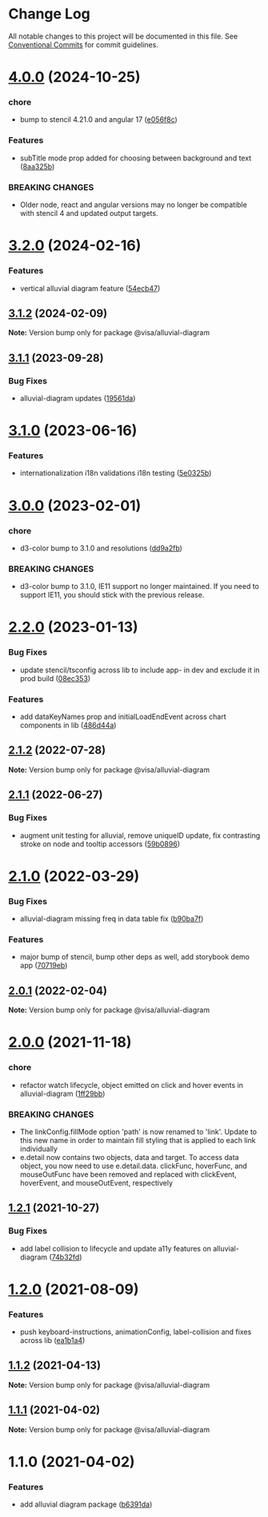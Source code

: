 # Change Log

All notable changes to this project will be documented in this file.
See [Conventional Commits](https://conventionalcommits.org) for commit guidelines.

# [4.0.0](https://github.com/visa/visa-chart-components/compare/@visa/alluvial-diagram@3.2.0...@visa/alluvial-diagram@4.0.0) (2024-10-25)

### chore

- bump to stencil 4.21.0 and angular 17 ([e056f8c](https://github.com/visa/visa-chart-components/commit/e056f8c95e59ee58ce9facbd4e57552586746f30))

### Features

- subTitle mode prop added for choosing between background and text ([8aa325b](https://github.com/visa/visa-chart-components/commit/8aa325b203054b4fde80aaa6e5dc59fc209921ab))

### BREAKING CHANGES

- Older node, react and angular versions may no longer be compatible with stencil 4 and updated output targets.

# [3.2.0](https://github.com/visa/visa-chart-components/compare/@visa/alluvial-diagram@3.1.1...@visa/alluvial-diagram@3.2.0) (2024-02-16)

### Features

- vertical alluvial diagram feature ([54ecb47](https://github.com/visa/visa-chart-components/commit/54ecb47e9420ad722b2d7982e898370bfd33d08f))

## [3.1.2](https://github.com/visa/visa-chart-components/compare/@visa/alluvial-diagram@3.1.1...@visa/alluvial-diagram@3.1.2) (2024-02-09)

**Note:** Version bump only for package @visa/alluvial-diagram

## [3.1.1](https://github.com/visa/visa-chart-components/compare/@visa/alluvial-diagram@3.1.0...@visa/alluvial-diagram@3.1.1) (2023-09-28)

### Bug Fixes

- alluvial-diagram updates ([19561da](https://github.com/visa/visa-chart-components/commit/19561da66498c086fb88a542d77c52bf712a52aa))

# [3.1.0](https://github.com/visa/visa-chart-components/compare/@visa/alluvial-diagram@3.0.0...@visa/alluvial-diagram@3.1.0) (2023-06-16)

### Features

- internationalization i18n validations i18n testing ([5e0325b](https://github.com/visa/visa-chart-components/commit/5e0325b1c6727406d6964459afbd9ac0238e1cc6))

# [3.0.0](https://github.com/visa/visa-chart-components/compare/@visa/alluvial-diagram@2.2.0...@visa/alluvial-diagram@3.0.0) (2023-02-01)

### chore

- d3-color bump to 3.1.0 and resolutions ([dd9a2fb](https://github.com/visa/visa-chart-components/commit/dd9a2fb369c44bab6607acb5229ceb656dce5561))

### BREAKING CHANGES

- d3-color bump to 3.1.0, IE11 support no longer maintained. If you need to support IE11, you should stick with the previous release.

# [2.2.0](https://github.com/visa/visa-chart-components/compare/@visa/alluvial-diagram@2.1.2...@visa/alluvial-diagram@2.2.0) (2023-01-13)

### Bug Fixes

- update stencil/tsconfig across lib to include app- in dev and exclude it in prod build ([08ec353](https://github.com/visa/visa-chart-components/commit/08ec35339ca384994333305c82f061b0e800262b))

### Features

- add dataKeyNames prop and initialLoadEndEvent across chart components in lib ([486d44a](https://github.com/visa/visa-chart-components/commit/486d44aba0867ee28734eeae30ffbac353926dfe))

## [2.1.2](https://github.com/visa/visa-chart-components/compare/@visa/alluvial-diagram@2.1.1...@visa/alluvial-diagram@2.1.2) (2022-07-28)

**Note:** Version bump only for package @visa/alluvial-diagram

## [2.1.1](https://github.com/visa/visa-chart-components/compare/@visa/alluvial-diagram@2.1.0...@visa/alluvial-diagram@2.1.1) (2022-06-27)

### Bug Fixes

- augment unit testing for alluvial, remove uniqueID update, fix contrasting stroke on node and tooltip accessors ([59b0896](https://github.com/visa/visa-chart-components/commit/59b0896756782527801bb7e5c30d9ff6114fc6cd))

# [2.1.0](https://github.com/visa/visa-chart-components/compare/@visa/alluvial-diagram@2.0.1...@visa/alluvial-diagram@2.1.0) (2022-03-29)

### Bug Fixes

- alluvial-diagram missing freq in data table fix ([b90ba7f](https://github.com/visa/visa-chart-components/commit/b90ba7f95a0e387f5018381b1de6b34c3dc95f3f))

### Features

- major bump of stencil, bump other deps as well, add storybook demo app ([70719eb](https://github.com/visa/visa-chart-components/commit/70719ebc7fa59dc169bcc7fea62b238bcfab6418))

## [2.0.1](https://github.com/visa/visa-chart-components/compare/@visa/alluvial-diagram@2.0.0...@visa/alluvial-diagram@2.0.1) (2022-02-04)

**Note:** Version bump only for package @visa/alluvial-diagram

# [2.0.0](https://github.com/visa/visa-chart-components/compare/@visa/alluvial-diagram@1.2.1...@visa/alluvial-diagram@2.0.0) (2021-11-18)

### chore

- refactor watch lifecycle, object emitted on click and hover events in alluvial-diagram ([1ff29bb](https://github.com/visa/visa-chart-components/commit/1ff29bbca83561341506a472990b67568961a7b7))

### BREAKING CHANGES

- The linkConfig.fillMode option 'path' is now renamed to 'link'. Update to this new name in order to maintain fill styling that is applied to each link individually
- e.detail now contains two objects, data and target. To access data object, you now need to use e.detail.data. clickFunc, hoverFunc, and mouseOutFunc have been removed and replaced with clickEvent, hoverEvent, and mouseOutEvent, respectively

## [1.2.1](https://github.com/visa/visa-chart-components/compare/@visa/alluvial-diagram@1.2.0...@visa/alluvial-diagram@1.2.1) (2021-10-27)

### Bug Fixes

- add label collision to lifecycle and update a11y features on alluvial-diagram ([74b32fd](https://github.com/visa/visa-chart-components/commit/74b32fd0c03205d80fae6d65b7645a4f1dfd9849))

# [1.2.0](https://github.com/visa/visa-chart-components/compare/@visa/alluvial-diagram@1.1.2...@visa/alluvial-diagram@1.2.0) (2021-08-09)

### Features

- push keyboard-instructions, animationConfig, label-collision and fixes across lib ([ea1b1a4](https://github.com/visa/visa-chart-components/commit/ea1b1a478b3ea9bcf07e76551a45a9adaaacdb47))

## [1.1.2](https://github.com/visa/visa-chart-components/compare/@visa/alluvial-diagram@1.1.1...@visa/alluvial-diagram@1.1.2) (2021-04-13)

**Note:** Version bump only for package @visa/alluvial-diagram

## [1.1.1](https://github.com/visa/visa-chart-components/compare/@visa/alluvial-diagram@1.1.0...@visa/alluvial-diagram@1.1.1) (2021-04-02)

**Note:** Version bump only for package @visa/alluvial-diagram

# 1.1.0 (2021-04-02)

### Features

- add alluvial diagram package ([b6391da](https://github.com/visa/visa-chart-components/commit/b6391da16a7f2aabd0a0596b3d38994ff456876f))
